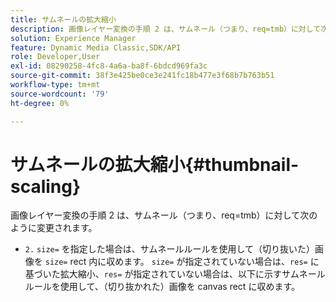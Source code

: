 ```yaml
---
title: サムネールの拡大縮小
description: 画像レイヤー変換の手順 2 は、サムネール（つまり、req=tmb）に対して次のように変更されます。
solution: Experience Manager
feature: Dynamic Media Classic,SDK/API
role: Developer,User
exl-id: 08290258-4fc8-4a6a-ba8f-6bdcd969fa3c
source-git-commit: 38f3e425be0ce3e241fc18b477e3f68b7b763b51
workflow-type: tm+mt
source-wordcount: '79'
ht-degree: 0%

---
```


# サムネールの拡大縮小{#thumbnail-scaling}

画像レイヤー変換の手順 2 は、サムネール（つまり、req=tmb）に対して次のように変更されます。

* `2.` `size=` を指定した場合は、サムネールルールを使用して（切り抜いた）画像を `size=` rect 内に収めます。 `size=` が指定されていない場合は、`res=` に基づいた拡大縮小、`res=` が指定されていない場合は、以下に示すサムネールルールを使用して、（切り抜かれた）画像を canvas rect に収めます。
